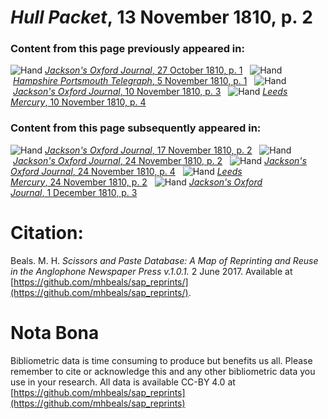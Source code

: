 # *Hull Packet*, 13 November 1810, p. 2  
  
### Content from this page previously appeared in:  
![Hand](http://scissorsandpaste.net/wp-content/uploads/2017/06/smallhandpointer.png) [*Jackson's Oxford Journal*, 27 October 1810, p. 1](https://mhbeals.github.io/sap_html/Jackson's-Oxford-Journal/Jackson's-Oxford-Journal-27-October-1810-p-1)  
![Hand](http://scissorsandpaste.net/wp-content/uploads/2017/06/smallhandpointer.png) [*Hampshire Portsmouth Telegraph*, 5 November 1810, p. 1](https://mhbeals.github.io/sap_html/Hampshire-Portsmouth-Telegraph/Hampshire-Portsmouth-Telegraph-5-November-1810-p-1)  
![Hand](http://scissorsandpaste.net/wp-content/uploads/2017/06/smallhandpointer.png) [*Jackson's Oxford Journal*, 10 November 1810, p. 3](https://mhbeals.github.io/sap_html/Jackson's-Oxford-Journal/Jackson's-Oxford-Journal-10-November-1810-p-3)  
![Hand](http://scissorsandpaste.net/wp-content/uploads/2017/06/smallhandpointer.png) [*Leeds Mercury*, 10 November 1810, p. 4](https://mhbeals.github.io/sap_html/Leeds-Mercury/Leeds-Mercury-10-November-1810-p-4)  
  
### Content from this page subsequently appeared in:  
![Hand](http://scissorsandpaste.net/wp-content/uploads/2017/06/smallhandpointer.png) [*Jackson's Oxford Journal*, 17 November 1810, p. 2](https://mhbeals.github.io/sap_html/Jackson's-Oxford-Journal/Jackson's-Oxford-Journal-17-November-1810-p-2)  
![Hand](http://scissorsandpaste.net/wp-content/uploads/2017/06/smallhandpointer.png) [*Jackson's Oxford Journal*, 24 November 1810, p. 2](https://mhbeals.github.io/sap_html/Jackson's-Oxford-Journal/Jackson's-Oxford-Journal-24-November-1810-p-2)  
![Hand](http://scissorsandpaste.net/wp-content/uploads/2017/06/smallhandpointer.png) [*Jackson's Oxford Journal*, 24 November 1810, p. 4](https://mhbeals.github.io/sap_html/Jackson's-Oxford-Journal/Jackson's-Oxford-Journal-24-November-1810-p-4)  
![Hand](http://scissorsandpaste.net/wp-content/uploads/2017/06/smallhandpointer.png) [*Leeds Mercury*, 24 November 1810, p. 2](https://mhbeals.github.io/sap_html/Leeds-Mercury/Leeds-Mercury-24-November-1810-p-2)  
![Hand](http://scissorsandpaste.net/wp-content/uploads/2017/06/smallhandpointer.png) [*Jackson's Oxford Journal*, 1 December 1810, p. 3](https://mhbeals.github.io/sap_html/Jackson's-Oxford-Journal/Jackson's-Oxford-Journal-1-December-1810-p-3)  


# Citation: 

Beals. M. H. *Scissors and Paste Database: A Map of Reprinting and Reuse in the Anglophone Newspaper Press v.1.0.1.* 2 June 2017. Available at [https://github.com/mhbeals/sap_reprints/](https://github.com/mhbeals/sap_reprints/). 

# Nota Bona

Bibliometric data is time consuming to produce but benefits us all. Please remember to cite or acknowledge this and any other bibliometric data you use in your research. All data is available CC-BY 4.0 at [https://github.com/mhbeals/sap_reprints](https://github.com/mhbeals/sap_reprints)